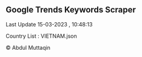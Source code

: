 

## Google Trends Keywords Scraper 
 
Last Update 15-03-2023 , 10:48:13

Country List :
VIETNAM.json



© Abdul Muttaqin 

